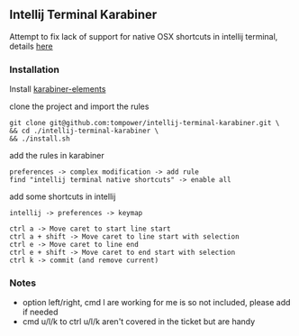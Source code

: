 ## Intellij Terminal Karabiner

Attempt to fix lack of support for native OSX shortcuts in intellij terminal, details [here](https://youtrack.jetbrains.com/issue/IDEA-153536)

### Installation

Install [karabiner-elements](https://karabiner-elements.pqrs.org/)

clone the project and import the rules

```
git clone git@github.com:tompower/intellij-terminal-karabiner.git \
&& cd ./intellij-terminal-karabiner \
&& ./install.sh
```

add the rules in karabiner

```
preferences -> complex modification -> add rule
find "intellij terminal native shortcuts" -> enable all
```

add some shortcuts in intellij

```
intellij -> preferences -> keymap

ctrl a -> Move caret to start line start
ctrl a + shift -> Move caret to line start with selection
ctrl e -> Move caret to line end
ctrl e + shift -> Move caret to end start with selection
ctrl k -> commit (and remove current)
```

### Notes

- option left/right, cmd l are working for me is so not included, please add if needed
- cmd u/l/k to ctrl u/l/k
   aren't covered in the ticket but are handy